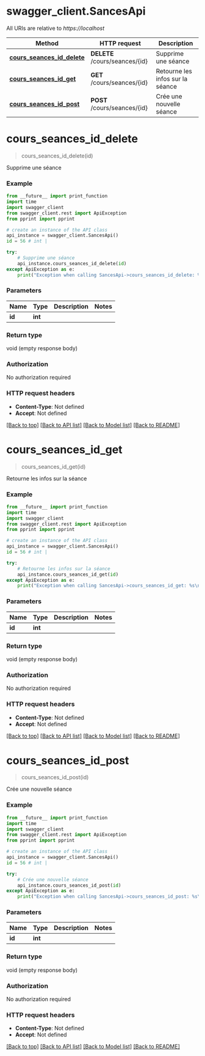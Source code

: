 # swagger_client.SancesApi

All URIs are relative to *https://localhost*

Method | HTTP request | Description
------------- | ------------- | -------------
[**cours_seances_id_delete**](SancesApi.md#cours_seances_id_delete) | **DELETE** /cours/seances/{id} | Supprime une séance
[**cours_seances_id_get**](SancesApi.md#cours_seances_id_get) | **GET** /cours/seances/{id} | Retourne les infos sur la séance
[**cours_seances_id_post**](SancesApi.md#cours_seances_id_post) | **POST** /cours/seances/{id} | Crée une nouvelle séance


# **cours_seances_id_delete**
> cours_seances_id_delete(id)

Supprime une séance

### Example
```python
from __future__ import print_function
import time
import swagger_client
from swagger_client.rest import ApiException
from pprint import pprint

# create an instance of the API class
api_instance = swagger_client.SancesApi()
id = 56 # int | 

try:
    # Supprime une séance
    api_instance.cours_seances_id_delete(id)
except ApiException as e:
    print("Exception when calling SancesApi->cours_seances_id_delete: %s\n" % e)
```

### Parameters

Name | Type | Description  | Notes
------------- | ------------- | ------------- | -------------
 **id** | **int**|  | 

### Return type

void (empty response body)

### Authorization

No authorization required

### HTTP request headers

 - **Content-Type**: Not defined
 - **Accept**: Not defined

[[Back to top]](#) [[Back to API list]](../README.md#documentation-for-api-endpoints) [[Back to Model list]](../README.md#documentation-for-models) [[Back to README]](../README.md)

# **cours_seances_id_get**
> cours_seances_id_get(id)

Retourne les infos sur la séance

### Example
```python
from __future__ import print_function
import time
import swagger_client
from swagger_client.rest import ApiException
from pprint import pprint

# create an instance of the API class
api_instance = swagger_client.SancesApi()
id = 56 # int | 

try:
    # Retourne les infos sur la séance
    api_instance.cours_seances_id_get(id)
except ApiException as e:
    print("Exception when calling SancesApi->cours_seances_id_get: %s\n" % e)
```

### Parameters

Name | Type | Description  | Notes
------------- | ------------- | ------------- | -------------
 **id** | **int**|  | 

### Return type

void (empty response body)

### Authorization

No authorization required

### HTTP request headers

 - **Content-Type**: Not defined
 - **Accept**: Not defined

[[Back to top]](#) [[Back to API list]](../README.md#documentation-for-api-endpoints) [[Back to Model list]](../README.md#documentation-for-models) [[Back to README]](../README.md)

# **cours_seances_id_post**
> cours_seances_id_post(id)

Crée une nouvelle séance

### Example
```python
from __future__ import print_function
import time
import swagger_client
from swagger_client.rest import ApiException
from pprint import pprint

# create an instance of the API class
api_instance = swagger_client.SancesApi()
id = 56 # int | 

try:
    # Crée une nouvelle séance
    api_instance.cours_seances_id_post(id)
except ApiException as e:
    print("Exception when calling SancesApi->cours_seances_id_post: %s\n" % e)
```

### Parameters

Name | Type | Description  | Notes
------------- | ------------- | ------------- | -------------
 **id** | **int**|  | 

### Return type

void (empty response body)

### Authorization

No authorization required

### HTTP request headers

 - **Content-Type**: Not defined
 - **Accept**: Not defined

[[Back to top]](#) [[Back to API list]](../README.md#documentation-for-api-endpoints) [[Back to Model list]](../README.md#documentation-for-models) [[Back to README]](../README.md)

